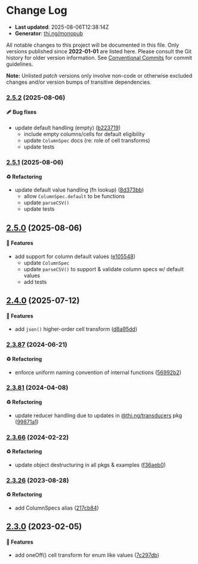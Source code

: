 # Change Log

- **Last updated**: 2025-08-06T12:38:14Z
- **Generator**: [thi.ng/monopub](https://thi.ng/monopub)

All notable changes to this project will be documented in this file.
Only versions published since **2022-01-01** are listed here.
Please consult the Git history for older version information.
See [Conventional Commits](https://conventionalcommits.org/) for commit guidelines.

**Note:** Unlisted _patch_ versions only involve non-code or otherwise excluded changes
and/or version bumps of transitive dependencies.

### [2.5.2](https://github.com/thi-ng/umbrella/tree/@thi.ng/csv@2.5.2) (2025-08-06)

#### 🩹 Bug fixes

- update default handling (empty) ([b223719](https://github.com/thi-ng/umbrella/commit/b223719))
  - include empty columns/cells for default eligibility
  - update `ColumnSpec` docs (re: role of cell transforms)
  - update tests

### [2.5.1](https://github.com/thi-ng/umbrella/tree/@thi.ng/csv@2.5.1) (2025-08-06)

#### ♻️ Refactoring

- update default value handling (fn lookup) ([8d373bb](https://github.com/thi-ng/umbrella/commit/8d373bb))
  - allow `ColumnSpec.default` to be functions
  - update `parseCSV()`
  - update tests

## [2.5.0](https://github.com/thi-ng/umbrella/tree/@thi.ng/csv@2.5.0) (2025-08-06)

#### 🚀 Features

- add support for column default values ([e105548](https://github.com/thi-ng/umbrella/commit/e105548))
  - update `ColumnSpec`
  - update `parseCSV()` to support & validate column specs w/ default values
  - add tests

## [2.4.0](https://github.com/thi-ng/umbrella/tree/@thi.ng/csv@2.4.0) (2025-07-12)

#### 🚀 Features

- add `json()` higher-order cell transform ([d8a95dd](https://github.com/thi-ng/umbrella/commit/d8a95dd))

### [2.3.87](https://github.com/thi-ng/umbrella/tree/@thi.ng/csv@2.3.87) (2024-06-21)

#### ♻️ Refactoring

- enforce uniform naming convention of internal functions ([56992b2](https://github.com/thi-ng/umbrella/commit/56992b2))

### [2.3.81](https://github.com/thi-ng/umbrella/tree/@thi.ng/csv@2.3.81) (2024-04-08)

#### ♻️ Refactoring

- update reducer handling due to updates in [@thi.ng/transducers](https://github.com/thi-ng/umbrella/tree/main/packages/transducers) pkg ([99871a1](https://github.com/thi-ng/umbrella/commit/99871a1))

### [2.3.66](https://github.com/thi-ng/umbrella/tree/@thi.ng/csv@2.3.66) (2024-02-22)

#### ♻️ Refactoring

- update object destructuring in all pkgs & examples ([f36aeb0](https://github.com/thi-ng/umbrella/commit/f36aeb0))

### [2.3.26](https://github.com/thi-ng/umbrella/tree/@thi.ng/csv@2.3.26) (2023-08-28)

#### ♻️ Refactoring

- add ColumnSpecs alias ([217cb84](https://github.com/thi-ng/umbrella/commit/217cb84))

## [2.3.0](https://github.com/thi-ng/umbrella/tree/@thi.ng/csv@2.3.0) (2023-02-05)

#### 🚀 Features

- add oneOff() cell transform for enum like values ([7c297db](https://github.com/thi-ng/umbrella/commit/7c297db))
